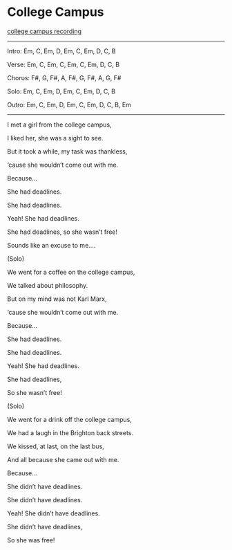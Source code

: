 # College Campus

[college campus recording](/assets/audio/CollegeCampus.wav)

---
Intro: Em, C, Em, D, Em, C, Em, D, C, B

Verse: Em, C, Em, C, Em, C, Em, D, C, B

Chorus: F#, G, F#, A, F#, G, F#, A, G, F#

Solo: Em, C, Em, D, Em, C, Em, D, C, B

Outro: Em, C, Em, D, Em, C, Em, D, C, B, Em

---

I met a girl from the college campus,

I liked her, she was a sight to see.

But it took a while, my task was thankless,

‘cause she wouldn’t come out with me.

Because…

She had deadlines.

She had deadlines.

Yeah! She had deadlines.

She had deadlines, so she wasn’t free!

Sounds like an excuse to me….

(Solo)

We went for a coffee on the college campus,

We talked about philosophy.

But on my mind was not Karl Marx,

‘cause she wouldn’t come out with me.

Because…

She had deadlines.

She had deadlines.

Yeah! She had deadlines.

She had deadlines,

So she wasn’t free!

(Solo)

We went for a drink off the college campus,

We had a laugh in the Brighton back streets.

We kissed, at last, on the last bus,

And all because she came out with me.

Because…

She didn’t have deadlines.

She didn’t have deadlines.

Yeah! She didn’t have deadlines.

She didn’t have deadlines,

So she was free!
